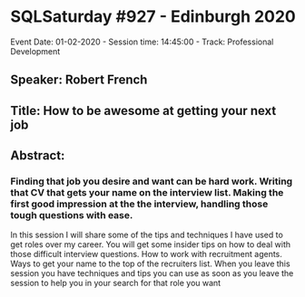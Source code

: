 # SQLSaturday #927 - Edinburgh 2020
Event Date: 01-02-2020 - Session time: 14:45:00 - Track: Professional Development
## Speaker: Robert French
## Title: How to be awesome at getting your next job
## Abstract:
### Finding that job you desire and want can be hard work.  Writing that CV that gets your name on the interview list.  Making the first good impression at the the interview, handling those tough questions with ease. 

In this session I will share some of the tips and techniques I have used to get roles over my career.  You will get some insider tips on how to deal with those difficult interview questions.  How to work with recruitment agents.  Ways to get your name to the top of the recruiters list.  When you leave this session you have techniques and tips you can use as soon as you leave the session to help you in your search for that role you want
